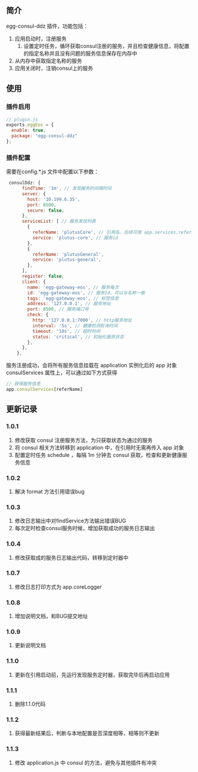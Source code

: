 ## 简介
egg-consul-ddz 插件，功能包括：
1. 应用启动时，注册服务
    1. 设置定时任务，循环获取consul注册的服务，并且检查健康信息，将配置的指定名称并且没有问题的服务信息保存在内存中
2. 从内存中获取指定名称的服务
3. 应用关闭时，注销consul上的服务

## 使用
### 插件启用
```js
// plugin.js
exports.eggEos = {
  enable: true,
  package: "egg-consul-ddz"
};
```

### 插件配置
需要在config.*.js 文件中配置以下参数：
```js
 consulDdz: {
      findTime: '1m', // 发现服务的间隔时间
      server: {
        host: '10.199.6.35',
        port: 8500,
        secure: false,
      },
      serviceList: [ // 服务发现列表
        {
          referName: 'plutusCore', // 引用名，后续可用 app.services.referName 访问服务
          service: 'plutus-core', // 服务id
        },
        {
          referName: 'plutusGeneral',
          service: 'plutus-general',
        },
      ],
      register: false,
      client: {
        name: 'egg-gateway-eos', // 服务每次
        id: 'egg-gateway-eos', // 服务Id，可以与名称一致
        tags: 'egg-gateway-eos', // 标签信息
        address: '127.0.0.1', // 服务地址
        port: 8500, // 服务端口号
        check: {
          http: '127.0.0.1:7000', // http服务地址
          interval: '5s', // 健康检测轮询时间
          timeout: '10s', // 超时时间
          status: 'critical', // 初始化服务状态
        },
      },
    },
```

服务注册成功，会将所有服务信息挂载在 application 实例化后的 app 对象 consulServices 属性上，可以通过如下方式获得
```js
// 获得服务信息
app.consulServices[referName] 
```

## 更新记录
### 1.0.1
1. 修改获取 consul 注册服务方法，为只获取状态为通过的服务
2. 将 consul 相关方法转移到 application 中，在引用时无需再传入 app 对象
3. 配置定时任务 schedule ，每隔 1m 分钟去 consul 获取，检查和更新健康服务信息 

### 1.0.2
1. 解决 format 方法引用错误bug

### 1.0.3
1. 修改日志输出中对findService方法输出错误BUG
2. 每次定时检查consul服务时候，增加获取成功的服务日志输出

### 1.0.4
1. 修改获取成的服务日志输出代码，转移到定时器中

### 1.0.7
1. 修改日志打印方式为 app.coreLogger

### 1.0.8
1. 增加说明文档，和BUG提交地址

### 1.0.9
1. 更新说明文档

### 1.1.0
1. 更新在引用启动前，先运行发现服务定时器，获取完毕后再启动应用

### 1.1.1
1. 删除1.1.0代码

### 1.1.2
1. 获得最新结果后，判断与本地配置是否深度相等，相等则不更新

### 1.1.3
1. 修改 application.js 中 consul 的方法，避免与其他插件有冲突